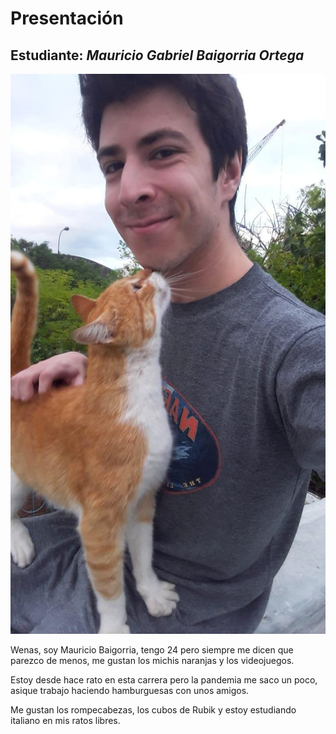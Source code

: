 # Presentación

## Estudiante: _Mauricio Gabriel Baigorria Ortega_

![Mauricio Baigorria](Mauri.jpg "Yo y un gato naranja")

Wenas, soy Mauricio Baigorria, tengo 24 pero siempre me dicen que parezco de menos, me gustan los michis naranjas y los videojuegos.

Estoy desde hace rato en esta carrera pero la pandemia me saco un poco, asique trabajo haciendo hamburguesas con unos amigos.

Me gustan los rompecabezas, los cubos de Rubik y estoy estudiando italiano en mis ratos libres.
